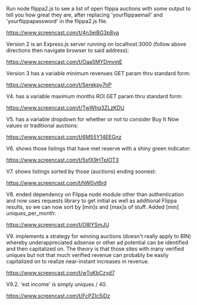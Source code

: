 Run node flippa2.js to see a list of open flippa auctions with some output to tell you how great they are, after replacing 'yourflippaemail' and 'yourflippapassword' in the flippa2.js file.

https://www.screencast.com/t/4n3eiBG3p8ya

Version 2 is an Express.js server running on localhost:3000 (follow above directions then navigate browser to said address):

https://www.screencast.com/t/Oaa5MYDmvmE

Version 3 has a variable minimum revenues GET param thru standard form:

https://www.screencast.com/t/Serekpy7nP

V4. has a variable maximum months ROI GET param thru standard form:

https://www.screencast.com/t/TwWhq3ZLzKDU

V5. has a variable dropdown for whether or not to consider Buy It Now values or traditional auctions:

https://www.screencast.com/t/6M55Y14EEGnz  

V6. shows those listings that have met reserve with a shiny green indicator:

https://www.screencast.com/t/5sfX9HTpIOT3

V7. shows listings sorted by those (auctions) ending soonest:

https://www.screencast.com/t/hW0vt6rd

V8. ended dependency on Flippa node module other than authentication and now uses requests library to get initial as well as additional Flippa results, so we can now sort by [min]s and [max]s of stuff. Added [min] uniques_per_month:

https://www.screencast.com/t/O8IYSmJU

V9. implements a strategy for winning auctions (doesn't really apply to BIN) whereby underappreciated adsense or other ad potential can be identified and then capitalized on. The theory is that those sites with many verified uniques but not that much verified revenue can probably be easily capitalized on to realize near-instant increases in revenue.

https://www.screencast.com/t/wToKbCzyd7

V9.2. 'est income' is simply uniques / 40.

https://www.screencast.com/t/FcPZIc5jDz
